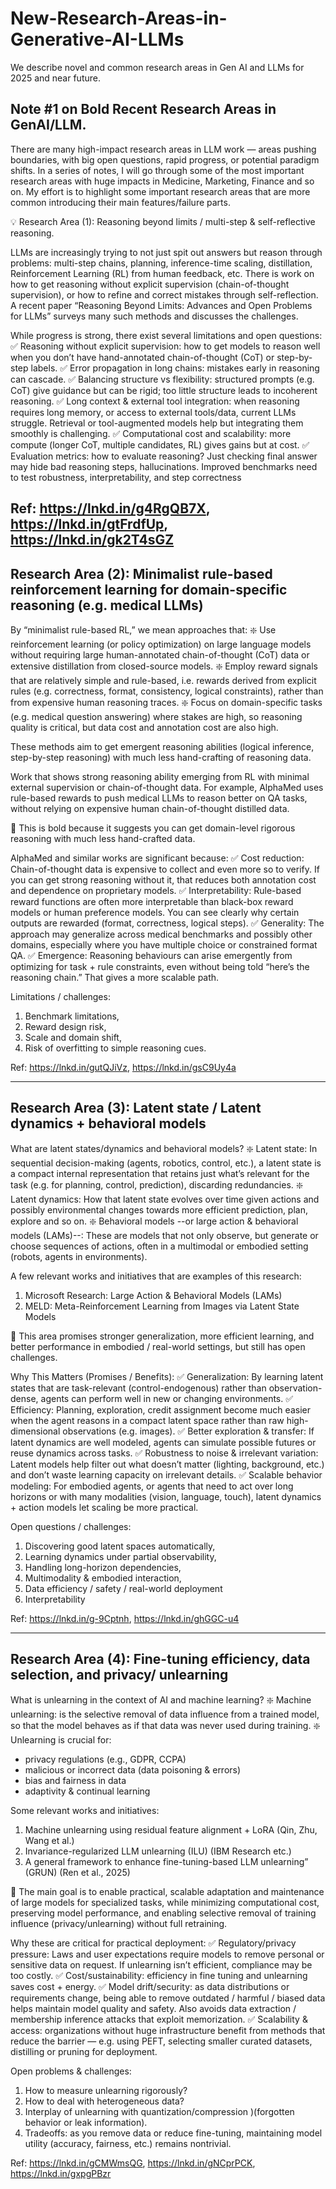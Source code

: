 # New-Research-Areas-in-Generative-AI-LLMs
We describe novel and common research areas in Gen AI and LLMs for 2025 and near future.

## Note #1 on Bold Recent Research Areas in GenAI/LLM.

There are many high-impact research areas in LLM work — areas pushing boundaries, with big open questions, rapid progress, or potential paradigm shifts. In a series of notes, I will go through some of the most important research areas with huge impacts in Medicine, Marketing, Finance and so on. My effort is to highlight some important research areas that are more common introducing their main features/failure parts.

💡 Research Area (1): Reasoning beyond limits / multi-step & self-reflective reasoning.

LLMs are increasingly trying to not just spit out answers but reason through problems: multi-step chains, planning, inference-time scaling, distillation, Reinforcement Learning (RL) from human feedback, etc. There is work on how to get reasoning without explicit supervision (chain-of-thought supervision), or how to refine and correct mistakes through self-reflection. A recent paper “Reasoning Beyond Limits: Advances and Open Problems for LLMs” surveys many such methods and discusses the challenges. 

While progress is strong, there exist several limitations and open questions:
✅ Reasoning without explicit supervision: how to get models to reason well when you don’t have hand-annotated chain-of-thought (CoT) or step-by‐step labels. 
✅ Error propagation in long chains: mistakes early in reasoning can cascade. 
✅ Balancing structure vs flexibility: structured prompts (e.g. CoT) give guidance but can be rigid; too little structure leads to incoherent reasoning. 
✅ Long context & external tool integration: when reasoning requires long memory, or access to external tools/data, current LLMs struggle. Retrieval or tool-augmented models help but integrating them smoothly is challenging. 
✅ Computational cost and scalability: more compute (longer CoT, multiple candidates, RL) gives gains but at cost.
✅ Evaluation metrics: how to evaluate reasoning? Just checking final answer may hide bad reasoning steps, hallucinations. Improved benchmarks need to test robustness, interpretability, and step correctness

Ref: https://lnkd.in/g4RgQB7X, https://lnkd.in/gtFrdfUp, https://lnkd.in/gk2T4sGZ
--------
## Research Area (2): Minimalist rule-based reinforcement learning for domain-specific reasoning (e.g. medical LLMs)

By “minimalist rule-based RL,” we mean approaches that:
❇️ Use reinforcement learning (or policy optimization) on large language models without requiring large human-annotated chain-of-thought (CoT) data or extensive distillation from closed-source models.
❇️ Employ reward signals that are relatively simple and rule-based, i.e. rewards derived from explicit rules (e.g. correctness, format, consistency, logical constraints), rather than from expensive human reasoning traces.
❇️ Focus on domain-specific tasks (e.g. medical question answering) where stakes are high, so reasoning quality is critical, but data cost and annotation cost are also high.

These methods aim to get emergent reasoning abilities (logical inference, step-by-step reasoning) with much less hand-crafting of reasoning data.

Work that shows strong reasoning ability emerging from RL with minimal external supervision or chain-of-thought data. For example, AlphaMed uses rule-based rewards to push medical LLMs to reason better on QA tasks, without relying on expensive human chain-of-thought distilled data. 

🔆 This is bold because it suggests you can get domain-level rigorous reasoning with much less hand-crafted data. 

AlphaMed and similar works are significant because:
✅ Cost reduction: Chain-of-thought data is expensive to collect and even more so to verify. If you can get strong reasoning without it, that reduces both annotation cost and dependence on proprietary models.
✅ Interpretability: Rule-based reward functions are often more interpretable than black-box reward models or human preference models. You can see clearly why certain outputs are rewarded (format, correctness, logical steps).
✅ Generality: The approach may generalize across medical benchmarks and possibly other domains, especially where you have multiple choice or constrained format QA.
✅ Emergence: Reasoning behaviours can arise emergently from optimizing for task + rule constraints, even without being told “here’s the reasoning chain.” That gives a more scalable path.

Limitations / challenges:
1. Benchmark limitations,
2. Reward design risk,
3. Scale and domain shift,
4. Risk of overfitting to simple reasoning cues.


Ref: https://lnkd.in/gutQJiVz, https://lnkd.in/gsC9Uy4a

--------
## Research Area (3): Latent state / Latent dynamics + behavioral models

What are latent states/dynamics and behavioral models? 
❇️ Latent state: In sequential decision-making (agents, robotics, control, etc.), a latent state is a compact internal representation that retains just what’s relevant for the task (e.g. for planning, control, prediction), discarding redundancies.
❇️ Latent dynamics: How that latent state evolves over time given actions and possibly environmental changes towards more efficient prediction, plan, explore and so on.
❇️ Behavioral models --or large action & behavioral models (LAMs)--: These are models that not only observe, but generate or choose sequences of actions, often in a multimodal or embodied setting (robots, agents in environments). 

A few relevant works and initiatives that are examples of this research:
1. Microsoft Research: Large Action & Behavioral Models (LAMs)
2. MELD: Meta-Reinforcement Learning from Images via Latent State Models


🔆 This area promises stronger generalization, more efficient learning, and better performance in embodied / real-world settings, but still has open challenges. 

Why This Matters (Promises / Benefits):
✅ Generalization: By learning latent states that are task-relevant (control-endogenous) rather than observation-dense, agents can perform well in new or changing environments.
✅ Efficiency: Planning, exploration, credit assignment become much easier when the agent reasons in a compact latent space rather than raw high-dimensional observations (e.g. images).
✅ Better exploration & transfer: If latent dynamics are well modeled, agents can simulate possible futures or reuse dynamics across tasks.
✅ Robustness to noise & irrelevant variation: Latent models help filter out what doesn’t matter (lighting, background, etc.) and don’t waste learning capacity on irrelevant details.
✅ Scalable behavior modeling: For embodied agents, or agents that need to act over long horizons or with many modalities (vision, language, touch), latent dynamics + action models let scaling be more practical.


Open questions / challenges:
1. Discovering good latent spaces automatically,
2. Learning dynamics under partial observability,
3. Handling long-horizon dependencies,
4. Multimodality & embodied interaction,
5. Data efficiency / safety / real-world deployment
6. Interpretability


Ref: https://lnkd.in/g-9Cptnh, https://lnkd.in/ghGGC-u4


---------
## Research Area (4): Fine-tuning efficiency, data selection, and privacy/ unlearning

What is unlearning in the context of AI and machine learning? 
❇️ Machine unlearning: is the selective removal of data influence from a trained model, so that the model behaves as if that data was never used during training.
❇️ Unlearning is crucial for: 
 - privacy regulations (e.g., GDPR, CCPA)
 - malicious or incorrect data (data poisoning & errors)
 - bias and fairness in data
 - adaptivity & continual learning

Some relevant works and initiatives:
1. Machine unlearning using residual feature alignment + LoRA (Qin, Zhu, Wang et al.)
2. Invariance-regularized LLM unlearning (ILU) (IBM Research etc.) 
3. A general framework to enhance fine-tuning-based LLM unlearning” (GRUN) (Ren et al., 2025)


🔆 The main goal is to enable practical, scalable adaptation and maintenance of large models for specialized tasks, while minimizing computational cost, preserving model performance, and enabling selective removal of training influence (privacy/unlearning) without full retraining. 

Why these are critical for practical deployment:
✅ Regulatory/privacy pressure: Laws and user expectations require models to remove personal or sensitive data on request. If unlearning isn’t efficient, compliance may be too costly.
✅ Cost/sustainability: efficiency in fine tuning and unlearning saves cost + energy.
✅ Model drift/security: as data distributions or requirements change, being able to remove outdated / harmful / biased data helps maintain model quality and safety. Also avoids data extraction / membership inference attacks that exploit memorization.
✅ Scalability & access: organizations without huge infrastructure benefit from methods that reduce the barrier — e.g. using PEFT, selecting smaller curated datasets, distilling or pruning for deployment.

Open problems & challenges:
1. How to measure unlearning rigorously?
2. How to deal with heterogeneous data?
3. Interplay of unlearning with quantization/compression )(forgotten behavior or leak information).
4. Tradeoffs: as you remove data or reduce fine-tuning, maintaining model utility (accuracy, fairness, etc.) remains nontrivial.


Ref: https://lnkd.in/gCMWmsQG, https://lnkd.in/gNCprPCK, https://lnkd.in/gxpgPBzr
